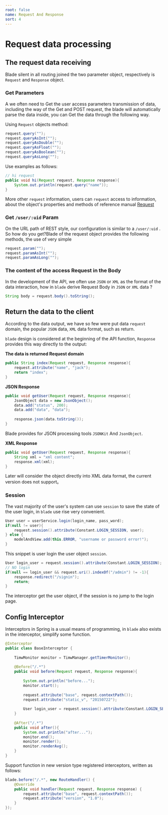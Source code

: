 ```yaml
---
root: false
name: Request And Response
sort: 4
---
```


# Request data processing

## The request data receiving

Blade silent in all routing joined the two parameter object, respectively is `Request` and `Response` object.

### Get Parameters

A we often need to Get the user access parameters transmission of data, including the way of the Get and POST request, the blade will automatically parse the data inside, you can Get the data through the following way.

Using `Request` objects method:

```java
request.query("");
request.queryAsInt("");
request.queryAsDouble("");
request.queryAsFloat("");
request.queryAsBoolean("");
request.queryAsLong("");
```

Use examples as follows:

```java
// hi request
public void hi(Request request, Response response){
    System.out.println(request.query("name"));
}
```

More other `request` information, users can `request` access to information, about the object's properties and methods of reference manual [Request](http://bladejava.com/apidocs/com/blade/web/http/Request.html)

### Get `/user/:uid` Param

On the URL path of REST style, our configuration is similar to a `/user/:uid` .
So how do you get?Blade of the request object provides the following methods, the use of very simple

```java
request.param("");
request.paramAsInt("");
request.paramAsLong("");
```

### The content of the access Request in the Body

In the development of the API, we often use `JSON` or `XML` as the format of the data interaction, how in `blade` derive Request Body in `JSON` or `XML` data ?

```java
String body = request.body().toString();
```

## Return the data to the client

According to the data output, we have so few were put data `request` domain, the popular `JSON` data, `XML` data format, such as return.

`blade` design is considered at the beginning of the API function, `Response` provides this way directly to the output:

**The data is returned Request domain**

```java
public String index(Request request, Response response){
    request.attribute("name", "jack");
    return "index";
}
```

**JSON Response**

```java
public void getUser(Request request, Response response){
    JsonObject data = new JsonObject();
    data.add("status", 200);
    data.add("data", "data");
    
    response.json(data.toString());
}
```

Blade provides for JSON processing tools `JSONKit` And `JsonObject`.

**XML Response**

```java
public void getUser(Request request, Response response){
    String xml = "xml content";
    response.xml(xml);
}
```

Later will consider the object directly into XML data format, the current version does not support。

### Session

The vast majority of the user's system can use `session` to save the state of the user login, in `blade` use rise very convenient.

```java
User user = userService.login(login_name, pass_word);
if(null != user){
    request.session().attribute(Constant.LOGIN_SESSION, user);
} else {
    modelAndView.add(this.ERROR, "username or password error!");
}
```

This snippet is user login the user object `session`.

```java
User login_user = request.session().attribute(Constant.LOGIN_SESSION);
// NO login
if(null == login_user && request.uri().indexOf("/admin") != -1){
    response.redirect("/signin");
    return;
}
```

The interceptor get the user object, if the session is no jump to the login page.

## Config Interceptor

Interceptors in Spring is a usual means of programming, in `blade` also exists in the interceptor, simplify some function.

```java
@Interceptor
public class BaseInterceptor {
    
    TimwMonitor monitor = TimwManager.getTimerMonitor();
    
    @Before("/.*")
    public void before(Request request, Response response){
        
        System.out.println("before...");
        monitor.start();
        
        request.attribute("base", request.contextPath());
        request.attribute("static_v", "20150722");
        
        User login_user = request.session().attribute(Constant.LOGIN_SESSION);
    }
    
    @After("/.*")
    public void after(){
        System.out.println("after...");
        monitor.end();
        monitor.render();
        monitor.renderAvg();
    }
}
```

Support function in new version type registered interceptors, written as follows:

```java
blade.before("/.*", new RouteHandler() {
    @Override
    public void handler(Request request, Response response) {
        request.attribute("base", request.contextPath());
        request.attribute("version", "1.0");
    }
});
```